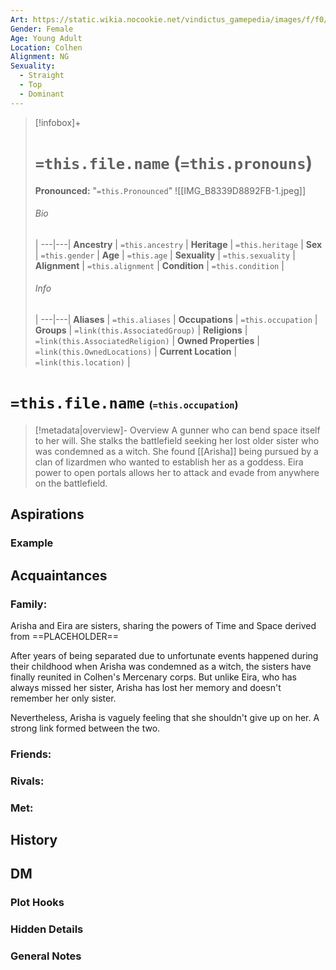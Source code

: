 ```yaml
---
Art: https://static.wikia.nocookie.net/vindictus_gamepedia/images/f/f0/Eira_%28NPC_Icon%29.png/revision/latest?cb=20200430035713
Gender: Female
Age: Young Adult
Location: Colhen
Alignment: NG
Sexuality:
  - Straight
  - Top
  - Dominant
---
```


> [!infobox]+
> # `=this.file.name` (`=this.pronouns`)
> **Pronounced:**  "`=this.Pronounced`"
> ![[IMG_B8339D8892FB-1.jpeg]]
> ###### Bio
>  |
> ---|---|
> **Ancestry** | `=this.ancestry` |
> **Heritage** | `=this.heritage` |
> **Sex** | `=this.gender` |
> **Age** | `=this.age` |
> **Sexuality** | `=this.sexuality` |
> **Alignment** | `=this.alignment` |
> **Condition** | `=this.condition` |
> ###### Info
>  |
> ---|---|
> **Aliases** | `=this.aliases` |
> **Occupations** | `=this.occupation` |
> **Groups** | `=link(this.AssociatedGroup)` |
> **Religions** | `=link(this.AssociatedReligion)` |
> **Owned Properties** | `=link(this.OwnedLocations)` |
> **Current Location** | `=link(this.location)` |

# **`=this.file.name`** <span style="font-size: medium">(`=this.occupation`)</span>
> [!metadata|overview]- Overview 
A gunner who can bend space itself to her will. She stalks the battlefield seeking her lost older sister who was condemned as a witch. She found [[Arisha]] being pursued by a clan of lizardmen who wanted to establish her as a goddess. Eira power to open portals allows her to attack and evade from anywhere on the battlefield.

## Aspirations
### Example


## Acquaintances
### Family:
Arisha and Eira are sisters, sharing the powers of Time and Space derived from ==PLACEHOLDER==

After years of being separated due to unfortunate events happened during their childhood when Arisha was condemned as a witch, the sisters have finally reunited in Colhen's Mercenary corps. But unlike Eira, who has always missed her sister, Arisha has lost her memory and doesn't remember her only sister.

Nevertheless, Arisha is vaguely feeling that she shouldn't give up on her. A strong link formed between the two.

### Friends:


### Rivals:


### Met:


## History


## DM
### Plot Hooks


### Hidden Details


### General Notes

